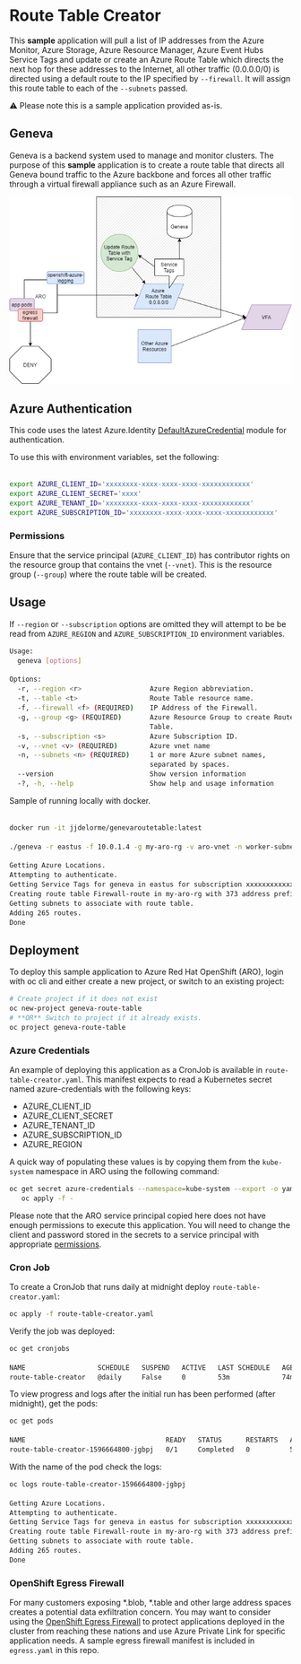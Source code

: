 # Route Table Creator

This **sample** application will pull a list of IP addresses from the Azure Monitor, Azure Storage, Azure Resource Manager, Azure Event Hubs Service Tags and update or create an Azure Route Table which directs the next hop for these addresses to the Internet, all other traffic (0.0.0.0/0) is directed using a default route to the IP specified by ```--firewall```. It will assign this route table to each of the ```--subnets``` passed.

:warning: Please note this is a sample application provided as-is.

## Geneva

Geneva is a backend system used to manage and monitor clusters.  The purpose of this **sample** application is to create a route table that directs all Geneva bound traffic to the Azure backbone and forces all other traffic through a virtual firewall appliance such as an Azure Firewall.

![Egress Firewall](egress-firewall.png)

## Azure Authentication

This code uses the latest Azure.Identity [DefaultAzureCredential](https://docs.microsoft.com/en-us/dotnet/api/azure.identity.defaultazurecredential?view=azure-dotnet) module for authentication.  

To use this with environment variables, set the following:

```bash

export AZURE_CLIENT_ID='xxxxxxxx-xxxx-xxxx-xxxx-xxxxxxxxxxxx'
export AZURE_CLIENT_SECRET='xxxx'
export AZURE_TENANT_ID='xxxxxxxx-xxxx-xxxx-xxxx-xxxxxxxxxxxx'
export AZURE_SUBSCRIPTION_ID='xxxxxxxx-xxxx-xxxx-xxxx-xxxxxxxxxxxx'
```

### Permissions

Ensure that the service principal (```AZURE_CLIENT_ID```) has contributor rights on the resource
group that contains the vnet (```--vnet```).  This is the resource group (```--group```) where the route table will be created.

## Usage

If ```--region``` or ```--subscription``` options are omitted they will attempt to be be read from ```AZURE_REGION``` and ```AZURE_SUBSCRIPTION_ID``` environment variables.

```bash
Usage:
  geneva [options]

Options:
  -r, --region <r>                 Azure Region abbreviation.
  -t, --table <t>                  Route Table resource name.
  -f, --firewall <f> (REQUIRED)    IP Address of the Firewall.
  -g, --group <g> (REQUIRED)       Azure Resource Group to create Route
                                   Table.
  -s, --subscription <s>           Azure Subscription ID.
  -v, --vnet <v> (REQUIRED)        Azure vnet name
  -n, --subnets <n> (REQUIRED)     1 or more Azure subnet names,
                                   separated by spaces.
  --version                        Show version information
  -?, -h, --help                   Show help and usage information
```

Sample of running locally with docker.

```bash

docker run -it jjdelorme/genevaroutetable:latest

./geneva -r eastus -f 10.0.1.4 -g my-aro-rg -v aro-vnet -n worker-subnet master-subnet

Getting Azure Locations.
Attempting to authenticate.
Getting Service Tags for geneva in eastus for subscription xxxxxxxxxxxxxxxxxxxxxxxxxx.
Creating route table Firewall-route in my-aro-rg with 373 address prefixes.
Getting subnets to associate with route table.
Adding 265 routes.
Done

```

## Deployment

To deploy this sample application to Azure Red Hat OpenShift (ARO), login with oc cli and either create a new project, or switch to an existing project:

```bash
# Create project if it does not exist
oc new-project geneva-route-table
# **OR** Switch to project if it already exists.
oc project geneva-route-table
```

### Azure Credentials

An example of deploying this application as a CronJob is available in ```route-table-creator.yaml```.  This manifest expects to read a Kubernetes secret named azure-credentials with the following keys:
- AZURE_CLIENT_ID
- AZURE_CLIENT_SECRET
- AZURE_TENANT_ID
- AZURE_SUBSCRIPTION_ID
- AZURE_REGION

A quick way of populating these values is by copying them from the ```kube-system``` namespace in ARO using the following command:

```bash
oc get secret azure-credentials --namespace=kube-system --export -o yaml |\
   oc apply -f -
```

Please note that the ARO service principal copied here does not have enough permissions to execute this application.  You will need to change the client and password stored in the secrets to a service principal with appropriate [permissions](#permissions).

### Cron Job

To create a CronJob that runs daily at midnight deploy ```route-table-creator.yaml```:

```bash
oc apply -f route-table-creator.yaml
```

Verify the job was deployed:

```bash
oc get cronjobs

NAME                  SCHEDULE   SUSPEND   ACTIVE   LAST SCHEDULE   AGE
route-table-creator   @daily     False     0        53m             74m
```

To view progress and logs after the initial run has been performed (after midnight), get the pods:

```bash
oc get pods

NAME                                   READY   STATUS      RESTARTS   AGE
route-table-creator-1596664800-jgbpj   0/1     Completed   0          53m

```

With the name of the pod check the logs:

```bash
oc logs route-table-creator-1596664800-jgbpj

Getting Azure Locations.
Attempting to authenticate.
Getting Service Tags for geneva in eastus for subscription xxxxxxxxxxxxxxxxxxxxxxxxxx.
Creating route table Firewall-route in my-aro-rg with 373 address prefixes.
Getting subnets to associate with route table.
Adding 265 routes.
Done

```

### OpenShift Egress Firewall

For many customers exposing *.blob, *.table and other large address spaces creates a potential data exfiltration concern.  You may want to consider using the [OpenShift Egress Firewall](https://docs.openshift.com/container-platform/4.4/networking/openshift_sdn/configuring-egress-firewall.html) to protect applications deployed in the cluster from reaching these nations and use Azure Private Link for specific application needs.  A sample egress firewall manifest is included in ```egress.yaml``` in this repo. 
